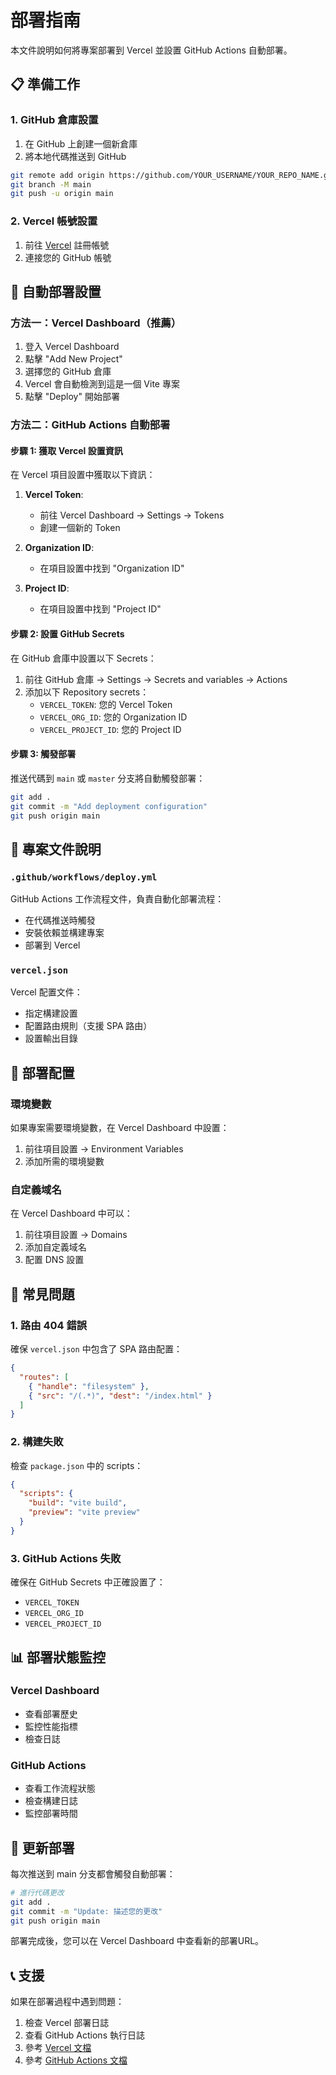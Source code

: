 # 部署指南

本文件說明如何將專案部署到 Vercel 並設置 GitHub Actions 自動部署。

## 📋 準備工作

### 1. GitHub 倉庫設置
1. 在 GitHub 上創建一個新倉庫
2. 將本地代碼推送到 GitHub

```bash
git remote add origin https://github.com/YOUR_USERNAME/YOUR_REPO_NAME.git
git branch -M main
git push -u origin main
```

### 2. Vercel 帳號設置
1. 前往 [Vercel](https://vercel.com) 註冊帳號
2. 連接您的 GitHub 帳號

## 🚀 自動部署設置

### 方法一：Vercel Dashboard（推薦）
1. 登入 Vercel Dashboard
2. 點擊 "Add New Project"
3. 選擇您的 GitHub 倉庫
4. Vercel 會自動檢測到這是一個 Vite 專案
5. 點擊 "Deploy" 開始部署

### 方法二：GitHub Actions 自動部署

#### 步驟 1: 獲取 Vercel 設置資訊
在 Vercel 項目設置中獲取以下資訊：

1. **Vercel Token**: 
   - 前往 Vercel Dashboard → Settings → Tokens
   - 創建一個新的 Token

2. **Organization ID**:
   - 在項目設置中找到 "Organization ID"

3. **Project ID**:
   - 在項目設置中找到 "Project ID"

#### 步驟 2: 設置 GitHub Secrets
在 GitHub 倉庫中設置以下 Secrets：

1. 前往 GitHub 倉庫 → Settings → Secrets and variables → Actions
2. 添加以下 Repository secrets：
   - `VERCEL_TOKEN`: 您的 Vercel Token
   - `VERCEL_ORG_ID`: 您的 Organization ID  
   - `VERCEL_PROJECT_ID`: 您的 Project ID

#### 步驟 3: 觸發部署
推送代碼到 `main` 或 `master` 分支將自動觸發部署：

```bash
git add .
git commit -m "Add deployment configuration"
git push origin main
```

## 📁 專案文件說明

### `.github/workflows/deploy.yml`
GitHub Actions 工作流程文件，負責自動化部署流程：
- 在代碼推送時觸發
- 安裝依賴並構建專案
- 部署到 Vercel

### `vercel.json`
Vercel 配置文件：
- 指定構建設置
- 配置路由規則（支援 SPA 路由）
- 設置輸出目錄

## 🔧 部署配置

### 環境變數
如果專案需要環境變數，在 Vercel Dashboard 中設置：
1. 前往項目設置 → Environment Variables
2. 添加所需的環境變數

### 自定義域名
在 Vercel Dashboard 中可以：
1. 前往項目設置 → Domains
2. 添加自定義域名
3. 配置 DNS 設置

## 🐛 常見問題

### 1. 路由 404 錯誤
確保 `vercel.json` 中包含了 SPA 路由配置：
```json
{
  "routes": [
    { "handle": "filesystem" },
    { "src": "/(.*)", "dest": "/index.html" }
  ]
}
```

### 2. 構建失敗
檢查 `package.json` 中的 scripts：
```json
{
  "scripts": {
    "build": "vite build",
    "preview": "vite preview"
  }
}
```

### 3. GitHub Actions 失敗
確保在 GitHub Secrets 中正確設置了：
- `VERCEL_TOKEN`
- `VERCEL_ORG_ID`
- `VERCEL_PROJECT_ID`

## 📊 部署狀態監控

### Vercel Dashboard
- 查看部署歷史
- 監控性能指標
- 檢查日誌

### GitHub Actions
- 查看工作流程狀態
- 檢查構建日誌
- 監控部署時間

## 🔄 更新部署

每次推送到 main 分支都會觸發自動部署：

```bash
# 進行代碼更改
git add .
git commit -m "Update: 描述您的更改"
git push origin main
```

部署完成後，您可以在 Vercel Dashboard 中查看新的部署URL。

## 📞 支援

如果在部署過程中遇到問題：
1. 檢查 Vercel 部署日誌
2. 查看 GitHub Actions 執行日誌  
3. 參考 [Vercel 文檔](https://vercel.com/docs)
4. 參考 [GitHub Actions 文檔](https://docs.github.com/en/actions)
